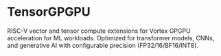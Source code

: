 # TensorGPGPU
RISC-V vector and tensor compute extensions for Vortex GPGPU acceleration for ML workloads. Optimized for transformer models, CNNs, and generative AI with configurable precision (FP32/16/BF16/INT8).
